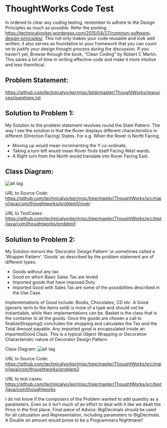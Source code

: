 ThoughtWorks Code Test
=======================
In ordered to clear any coding testing, remember to adhere to the Design Principles as much as possible. Refer the posting: https://technicalyorker.wordpress.com/2015/04/27/common-software-design-principles/. This not only makes your code reusable and look well written, it also serves as foundation to your framework that you can count on to justify your design thought process during the discussion. If you haven’t yet, Browse through the book, “Clean Coding” by Robert C Martin. This saves a lot of time in writing effective code and make it more intutive and less theoritical.

Problem Statement:
------------------
https://github.com/technicalyorker/misc/blob/master/ThoughtWorks/resources/questions.txt

Solution to Problem 1: 
----------------------
My Solution to the problem statement revolves round the State Pattern. The way I see the solution is that the Rover displays different characteristics in different (Direction Facing) States.
For e.g. When the Rover is North Facing,
* Moving up would mean incrementing the Y co-ordinate,
* Taking a turn left would mean Rover finds itself Facing West wards.
* A Right turn from the North would translate into Rover Facing East.

Class Diagram:
------------------
![alt tag](https://github.com/technicalyorker/misc/blob/master/ThoughtWorks/resources/Problem1.png)

URL to Source Code:
https://github.com/technicalyorker/misc/tree/master/ThoughtWorks/src/main/java/com/thoughtworks/problem1/rover

URL to TestCases:
https://github.com/technicalyorker/misc/tree/master/ThoughtWorks/src/test/java/com/thoughtworks/problem1

Solution to Problem 2:
----------------------
My Solution mirrors the ‘Decorator Design Pattern’ or sometimes called a ‘Wrapper Pattern’. ‘Goods’ as described by the problem statement are of different types.
* Goods without any tax
* Good on which Basic Sales Tax are levied
* Imported goods that have imposed Duty
* Imported Good with Sales Tax
are some of the possibilities described in the Use Case.

Implementations of Good include: Books, Chocolates, CD etc.
A Good (generic term to the items sold) is more of a type and should not be instantiable, while their implementations can be.
Basket is the class that is the container to all the goods. Once the goods are chosen a call to finalizeShopping() concludes the shopping and calculates the Tax and the Total Amount payable.
Any imported good is encapsulated inside an ImportedGood Class. This is a typical Object Wrapping or Decoration Characteristic nature of Decorator Design Pattern.

Class Diagram:
![alt tag](https://github.com/technicalyorker/misc/blob/master/ThoughtWorks/resources/Problem2.png)

URL to Source Code:
https://github.com/technicalyorker/misc/tree/master/ThoughtWorks/src/main/java/com/thoughtworks/problem2

URL to test cases:
https://github.com/technicalyorker/misc/tree/master/ThoughtWorks/src/test/java/com/thoughtworks

I do not know if the composers of the Problem wanted to add quantity as a parameters. Even so it isn’t much of an effort to deal with it like we dealt the Price in the first place.
Final piece of Advice: BigDecimals should be used for all calculation and Representation, including parameters to BigDecimals. A Double on amount would prove to be a Programmers Nightmare!!
